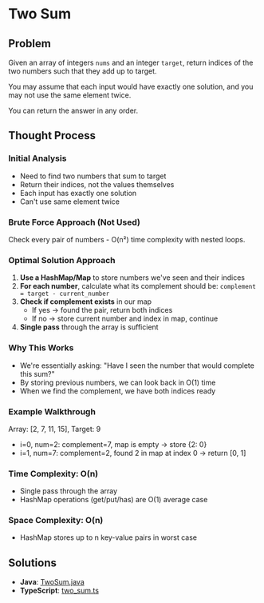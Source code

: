 # Two Sum

## Problem
Given an array of integers `nums` and an integer `target`, return indices of the two numbers such that they add up to target.

You may assume that each input would have exactly one solution, and you may not use the same element twice.

You can return the answer in any order.

## Thought Process

### Initial Analysis
- Need to find two numbers that sum to target
- Return their indices, not the values themselves
- Each input has exactly one solution
- Can't use same element twice

### Brute Force Approach (Not Used)
Check every pair of numbers - O(n²) time complexity with nested loops.

### Optimal Solution Approach
1. **Use a HashMap/Map** to store numbers we've seen and their indices
2. **For each number**, calculate what its complement should be: `complement = target - current_number`
3. **Check if complement exists** in our map
   - If yes → found the pair, return both indices
   - If no → store current number and index in map, continue
4. **Single pass** through the array is sufficient

### Why This Works
- We're essentially asking: "Have I seen the number that would complete this sum?"
- By storing previous numbers, we can look back in O(1) time
- When we find the complement, we have both indices ready

### Example Walkthrough
Array: [2, 7, 11, 15], Target: 9

- i=0, num=2: complement=7, map is empty → store {2: 0}
- i=1, num=7: complement=2, found 2 in map at index 0 → return [0, 1]

### Time Complexity: O(n)
- Single pass through the array
- HashMap operations (get/put/has) are O(1) average case

### Space Complexity: O(n)
- HashMap stores up to n key-value pairs in worst case

## Solutions
- **Java**: [TwoSum.java](../../src/main/java/arrays_hashing/TwoSum.java)
- **TypeScript**: [two_sum.ts](./two_sum.ts)